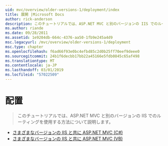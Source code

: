 ```yaml
---
uid: mvc/overview/older-versions-1/deployment/index
title: 展開 |Microsoft Docs
author: rick-anderson
description: このチュートリアルでは、ASP.NET MVC と別のバージョンの IIS でのルーティングを使用する方法について説明します。
ms.author: riande
ms.date: 09/28/2011
ms.assetid: 1e9204db-664c-4376-aa50-1fb9e245a4d9
msc.legacyurl: /mvc/overview/older-versions-1/deployment
msc.type: chapter
ms.openlocfilehash: f6ad66f93e0bc4efbd85c2d0b25ff70eef9deee0
ms.sourcegitcommit: 24b1f6decbb17bb22a45166e5fdb0845c65af498
ms.translationtype: MT
ms.contentlocale: ja-JP
ms.lasthandoff: 03/01/2019
ms.locfileid: "57022509"
---
```

<a name="deployment"></a>配置
====================
> このチュートリアルでは、ASP.NET MVC と別のバージョンの IIS でのルーティングを使用する方法について説明します。


- [さまざまなバージョンの IIS と共に ASP.NET MVC (C#)](using-asp-net-mvc-with-different-versions-of-iis-cs.md)
- [さまざまなバージョンの IIS と共に ASP.NET MVC (VB)](using-asp-net-mvc-with-different-versions-of-iis-vb.md)
